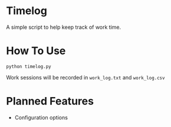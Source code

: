 # Timelog
A simple script to help keep track of work time.

# How To Use
`python timelog.py`

Work sessions will be recorded in `work_log.txt` and `work_log.csv`

# Planned Features
* Configuration options
